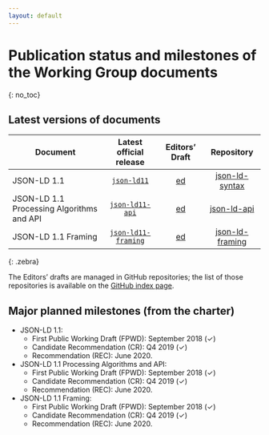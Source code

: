 ```yaml
---
layout: default
---
```


# Publication status and milestones of the Working Group documents
{: no_toc}

## Latest versions of documents

| Document | Latest official release | Editors’ Draft | Repository |
|----------|:-----------------------:|:--------------:|:----------:|
| JSON-LD 1.1  | [`json-ld11`](https://www.w3.org/TR/json-ld11/) | [ed](https://w3c.github.io/json-ld-syntax/) | [json-ld-syntax](https://github.com/w3c/json-ld-syntax/)                  |
| JSON-LD 1.1 Processing Algorithms and API  | [`json-ld11-api`](https://www.w3.org/TR/json-ld11-api/) | [ed](https://w3c.github.io/json-ld-api/)          | [json-ld-api](https://github.com/w3c/json-ld-api/)          |
| JSON-LD 1.1 Framing                    | [`json-ld11-framing`](https://www.w3.org/TR/json-ld11-framing/) | [ed](https://w3c.github.io/json-ld-framing/)          | [json-ld-framing](https://github.com/w3c/json-ld-framing/)                |
{: .zebra}

<!-- <div data-apiary="specifications"></div> -->

The Editors’ drafts are managed in GitHub repositories; the list of those repositories is available on the [GitHub index page](https://github.com/search?q=topic%3Ajson-ld-wg+org%3Aw3c&type=Repositories).

## Major planned milestones (from the charter)

* JSON-LD 1.1:
    * First Public Working Draft (FPWD): September 2018 (✓)
    * Candidate Recommendation (CR): Q4 2019 (✓)
    * Recommendation (REC): June 2020.
* JSON-LD 1.1 Processing Algorithms and API:
    * First Public Working Draft (FPWD): September 2018 (✓)
    * Candidate Recommendation (CR): Q4 2019 (✓)
    * Recommendation (REC): June 2020.
* JSON-LD 1.1 Framing:
    * First Public Working Draft (FPWD): September 2018 (✓)
    * Candidate Recommendation (CR): Q4 2019 (✓)
    * Recommendation (REC): June 2020.
